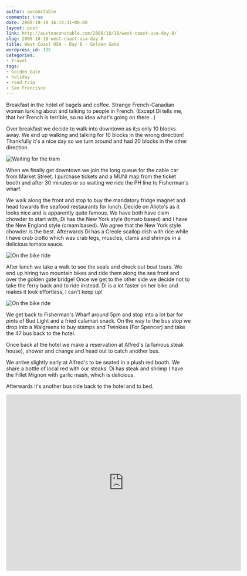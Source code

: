```yaml
---
author: awconstable
comments: true
date: 2008-10-18 16:14:31+00:00
layout: post
link: http://austenconstable.com/2008/10/18/west-coast-usa-day-8/
slug: 2008-10-18-west-coast-usa-day-8
title: West Coast USA - Day 8 - Golden Gate
wordpress_id: 135
categories:
- Travel
tags:
- Golden Gate
- holiday
- road trip
- San Francisco
---
```


Breakfast in the hotel of bagels and coffee. Strange French-Canadian woman lurking about and talking to people in French. (Except Di tells me, that her French is terrible, so no idea what's going on there...)

Over breakfast we decide to walk into downtown as it;s only 10 blocks away. We end up walking and talking for 10 blocks in the wrong direction! Thankfully it's a nice day so we turn around and had 20 blocks in the other direction.

![Waiting for the tram](http://lh3.ggpht.com/_9ikV2I29FeI/SRsPtdl2p4I/AAAAAAAACcw/aeEDcseIwUc/s800/IMG_3190.JPG)

When we finally get downtown we join the long queue for the cable car from Market Street. I purchase tickets and a MUNI map from the ticket booth and after 30 minutes or so waiting we ride the PH line to Fisherman's wharf.

We walk along the front and stop to buy the mandatory fridge magnet and head towards the seafood restaurants for lunch. Decide on Alioto's as it looks nice and is apparently quite famous. We have both have clam chowder to start with, Di has the New York style (tomato based) and I have the New England style (cream based). We agree that the New York style chowder is the best. Afterwards Di has a Creole scallop dish with rice while I have crab ciotto which was crab legs, muscles, clams and shrimps in a delicious tomato sauce.

![On the bike ride](http://lh3.ggpht.com/_9ikV2I29FeI/SRsPzY9uZEI/AAAAAAAACdQ/faWApU1Gy38/s800/IMG_3196.JPG)

After lunch we take a walk to see the seals and check out boat tours. We end up hiring two mountain bikes and ride them along the sea front and over the golden gate bridge! Once we get to the other side we decide not to take the ferry back and to ride instead. Di is a lot faster on her bike and makes it look effortless, I can't keep up!

![On the bike ride](http://lh5.ggpht.com/_9ikV2I29FeI/SRsP7xNCABI/AAAAAAAACd4/jyz1q497x-s/s800/IMG_3210.JPG)

We get back to Fisherman's Wharf around 5pm and stop into a lot bar for pints of Bud Light and a fried calamari snack. On the way to the bus stop we drop into a Walgreens to buy stamps and Twinkies (For Spencer) and take the 47 bus back to the hotel.

Once back at the hotel we make a reservation at Alfred's (a famous steak house), shower and change and head out to catch another bus. 

We arrive slightly early at Alfred's to be seated in a plush red booth. We share a bottle of local red with our steaks. Di has steak and shrimp I have the Fillet Mignon with garlic mash, which is delicious.

Afterwards it's another bus ride back to the hotel and to bed.

<iframe src="https://www.google.com/maps/embed?pb=!1m72!1m8!1m3!1d26809.133783867102!2d-122.43585694348504!3d37.79397862151819!3m2!1i1024!2i768!4f13.1!4m61!3e0!4m5!1s0x808580bfa5e54023%3A0xecaf8813c185a6bb!2s1590%20Sutter%20St%2C%20San%20Francisco%2C%20CA%2094109!3m2!1d37.7872013!2d-122.4265958!4m5!1s0x808580cacec501f7%3A0xb8e7b014b51b173b!2sPresidio%20Ave%20%26%20Sutter%20St%2C%20San%20Francisco%2C%20CA%2094115!3m2!1d37.784436!2d-122.4462612!4m5!1s0x808580959c8bbae5%3A0x5b709828f432d285!2sSutter%20St%2C%20San%20Francisco%2C%20CA!3m2!1d37.7873839!2d-122.4232021!4m5!1s0x80858085930c47d9%3A0x2dbbd312df3f70b9!2s1%20Hallidie%20Plaza%2C%20San%20Francisco%2C%20CA%2094102!3m2!1d37.7841745!2d-122.4087694!4m5!1s0x808580f2547bf0a7%3A0xdf07b03c1e0c6865!2sPowell%20St%2C%20San%20Francisco%2C%20CA!3m2!1d37.796504!2d-122.41009319999999!4m5!1s0x808580e81a4d1637%3A0xacb55c76054f7f54!2sUnion%20St%2C%20San%20Francisco%2C%20CA!3m2!1d37.798598399999996!2d-122.4237038!4m5!1s0x808580ec87482db7%3A0xda2cf99492578658!2sHyde%20St%2C%20San%20Francisco%2C%20CA!3m2!1d37.7937507!2d-122.4179707!4m5!1s0x808580fc8bb3211d%3A0xbaf631600de6b39e!2sPIER%2039%2C%20The%20Embarcadero%2C%20San%20Francisco%2C%20CA%2094133!3m2!1d37.808673!2d-122.409821!4m5!1s0x808580d8b2a6b25b%3A0xbb65f9089361ec!2sJefferson%20St%2C%20San%20Francisco%2C%20CA!3m2!1d37.8057014!2d-122.43556869999999!4m5!1s0x8085808b2128c41b%3A0xe33bc080f9198559!2s659%20Merchant%20St%2C%20San%20Francisco%2C%20CA%2094111!3m2!1d37.7948413!2d-122.40428259999999!5e0!3m2!1sen!2sus!4v1572876880244!5m2!1sen!2sus" width="640" height="480" frameborder="0" style="border:0;" allowfullscreen=""></iframe>
